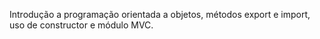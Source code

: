 Introdução a programação orientada a objetos, métodos export e import, uso de constructor e módulo MVC.